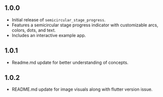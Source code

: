 ## 1.0.0
- Initial release of `semicircular_stage_progress`.
- Features a semicircular stage progress indicator with customizable arcs, colors, dots, and text.
- Includes an interactive example app.

## 1.0.1
- Readme.md update for better understanding of concepts.

## 1.0.2
- README.md update for image visuals along with flutter version issue.
